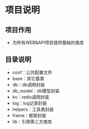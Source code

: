 # 项目说明

## 项目作用
* 为所有WEB&API项目提供基础的类库

## 目录说明

* conf：公共配置文件
* base：其它基类
* db：db调用封装
* db_model：db模型封装
* kv：redis调用封装
* log：log记录封装
* helpers：工具类封装
* frame：框架封装
* lib：引用第三方类库